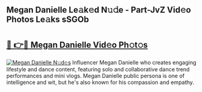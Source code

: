 ## Megan Danielle Le𝚊k𝚎d N𝚞𝚍e - Part-JvZ Vid𝚎o Photos Le𝚊ks sSGOb

# <h2><a href="http://fbf442.evod.top/?m=Megan+Danielle">🔗 👉🔴 Megan Danielle Vid𝚎o Ph𝚘t𝚘s</a></h2>

[![Megan Danielle N𝚞d𝚎s](https://i.imgur.com/8V9OHl7.gif)](http://fbf442.evod.top/?m=Megan+Danielle)
Influencer Megan Danielle who creates engaging lifestyle and dance content, featuring solo and collaborative dance trend performances and mini vlogs. Megan Danielle public persona is one of intelligence and wit, but he's also known for his compassion and empathy. 
